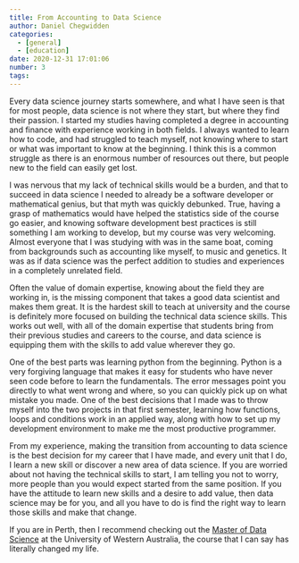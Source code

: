 ```yaml
---
title: From Accounting to Data Science
author: Daniel Chegwidden
categories:
  - [general]
  - [education]
date: 2020-12-31 17:01:06
number: 3
tags:
---
```


Every data science journey starts somewhere, and what I have seen is that for most people, data science is not where they start, but where they find their passion. I started my studies having completed a degree in accounting and finance with experience working in both fields. I always wanted to learn how to code, and had struggled to teach myself, not knowing where to start or what was important to know at the beginning. I think this is a common struggle as there is an enormous number of resources out there, but people new to the field can easily get lost.

I was nervous that my lack of technical skills would be a burden, and that to succeed in data science I needed to already be a software developer or mathematical genius, but that myth was quickly debunked. True, having a grasp of mathematics would have helped the statistics side of the course go easier, and knowing software development best practices is still something I am working to develop, but my course was very welcoming. Almost everyone that I was studying with was in the same boat, coming from backgrounds such as accounting like myself, to music and genetics. It was as if data science was the perfect addition to studies and experiences in a completely unrelated field.

Often the value of domain expertise, knowing about the field they are working in, is the missing component that takes a good data scientist and makes them great. It is the hardest skill to teach at university and the course is definitely more focused on building the technical data science skills. This works out well, with all of the domain expertise that students bring from their previous studies and careers to the course, and data science is equipping them with the skills to add value wherever they go.

One of the best parts was learning python from the beginning. Python is a very forgiving language that makes it easy for students who have never seen code before to learn the fundamentals. The error messages point you directly to what went wrong and where, so you can quickly pick up on what mistake you made. One of the best decisions that I made was to throw myself into the two projects in that first semester, learning how functions, loops and conditions work in an applied way, along with how to set up my development environment to make me the most productive programmer.

From my experience, making the transition from accounting to data science is the best decision for my career that I have made, and every unit that I do, I learn a new skill or discover a new area of data science. If you are worried about not having the technical skills to start, I am telling you not to worry, more people than you would expect started from the same position. If you have the attitude to learn new skills and a desire to add value, then data science may be for you, and all you have to do is find the right way to learn those skills and make that change.

If you are in Perth, then I recommend checking out the [Master of Data Science](https://www.uwa.edu.au/study/courses/master-of-data-science) at the University of Western Australia, the course that I can say has literally changed my life.
